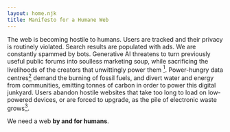 ```yaml
---
layout: home.njk
title: Manifesto for a Humane Web
---
```


The web is becoming hostile to humans. Users are tracked and their privacy is routinely violated. Search results are populated with ads. We are constantly spammed by bots. Generative AI threatens to turn previously useful public forums into soulless marketing soup, while sacrificing the livelihoods of the creators that unwittingly power them [<sup>1</sup>](#ref_1). Power-hungry data centres[<sup>2</sup>](#ref_2) demand the burning of fossil fuels, and divert water and energy from communities, emitting tonnes of carbon in order to power this digital junkyard. Users abandon hostile websites that take too long to load on low-powered devices, or are forced to upgrade, as the pile of electronic waste grows[<sup>3</sup>](#ref_3).

We need a web **by and for humans**.
